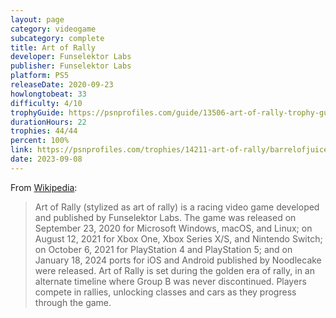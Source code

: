 ```yaml
---
layout: page
category: videogame
subcategory: complete
title: Art of Rally
developer: Funselektor Labs
publisher: Funselektor Labs
platform: PS5
releaseDate: 2020-09-23
howlongtobeat: 33
difficulty: 4/10
trophyGuide: https://psnprofiles.com/guide/13506-art-of-rally-trophy-guide
durationHours: 22
trophies: 44/44
percent: 100%
link: https://psnprofiles.com/trophies/14211-art-of-rally/barrelofjuice
date: 2023-09-08
---
```


From [Wikipedia](https://en.wikipedia.org/wiki/Art_of_Rally):

> Art of Rally (stylized as art of rally) is a racing video game developed and published by Funselektor Labs. The game was released on September 23, 2020 for Microsoft Windows, macOS, and Linux; on August 12, 2021 for Xbox One, Xbox Series X/S, and Nintendo Switch; on October 6, 2021 for PlayStation 4 and PlayStation 5; and on January 18, 2024 ports for iOS and Android published by Noodlecake were released. Art of Rally is set during the golden era of rally, in an alternate timeline where Group B was never discontinued. Players compete in rallies, unlocking classes and cars as they progress through the game.

